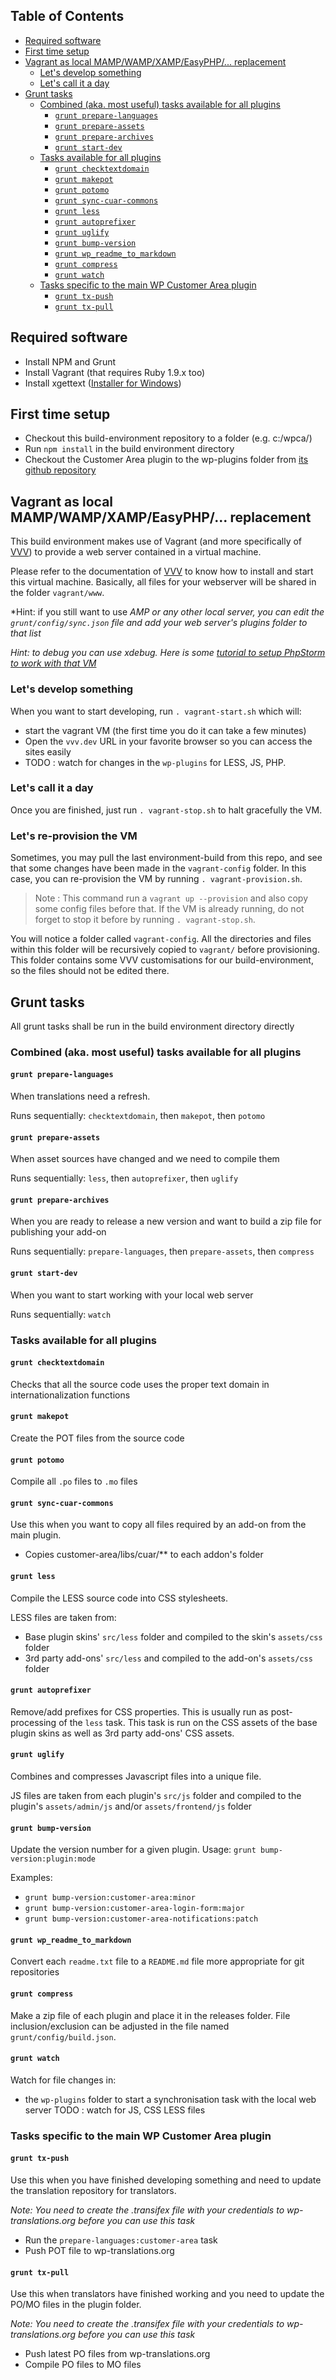 <!-- START doctoc generated TOC please keep comment here to allow auto update -->
<!-- DON'T EDIT THIS SECTION, INSTEAD RE-RUN doctoc TO UPDATE -->
## Table of Contents

- [Required software](#required-software)
- [First time setup](#first-time-setup)
- [Vagrant as local MAMP/WAMP/XAMP/EasyPHP/... replacement](#vagrant-as-local-mampwampxampeasyphp-replacement)
  - [Let's develop something](#lets-develop-something)
  - [Let's call it a day](#lets-call-it-a-day)
- [Grunt tasks](#grunt-tasks)
  - [Combined (aka. most useful) tasks available for all plugins](#combined-aka-most-useful-tasks-available-for-all-plugins)
    - [`grunt prepare-languages`](#grunt-prepare-languages)
    - [`grunt prepare-assets`](#grunt-prepare-assets)
    - [`grunt prepare-archives`](#grunt-prepare-archives)
    - [`grunt start-dev`](#grunt-start-dev)
  - [Tasks available for all plugins](#tasks-available-for-all-plugins)
    - [`grunt checktextdomain`](#grunt-checktextdomain)
    - [`grunt makepot`](#grunt-makepot)
    - [`grunt potomo`](#grunt-potomo)
    - [`grunt sync-cuar-commons`](#grunt-sync-cuar-commons)
    - [`grunt less`](#grunt-less)
    - [`grunt autoprefixer`](#grunt-autoprefixer)
    - [`grunt uglify`](#grunt-uglify)
    - [`grunt bump-version`](#grunt-bump-version)
    - [`grunt wp_readme_to_markdown`](#grunt-wp_readme_to_markdown)
    - [`grunt compress`](#grunt-compress)
    - [`grunt watch`](#grunt-watch)
  - [Tasks specific to the main WP Customer Area plugin](#tasks-specific-to-the-main-wp-customer-area-plugin)
    - [`grunt tx-push`](#grunt-tx-push)
    - [`grunt tx-pull`](#grunt-tx-pull)

<!-- END doctoc generated TOC please keep comment here to allow auto update -->

## Required software

- Install NPM and Grunt
- Install Vagrant (that requires Ruby 1.9.x too)
- Install xgettext ([Installer for Windows](http://mlocati.github.io/gettext-iconv-windows/))

## First time setup

- Checkout this build-environment repository to a folder (e.g. c:/wpca/)
- Run `npm install` in the build environment directory
- Checkout the Customer Area plugin to the wp-plugins folder from [its github repository](https://github.com/marvinlabs/customer-area/)

## Vagrant as local MAMP/WAMP/XAMP/EasyPHP/... replacement

This build environment makes use of Vagrant (and more specifically of 
[VVV](https://github.com/Varying-Vagrant-Vagrants/VVV)) to provide a web server contained in a virtual machine.

Please refer to the documentation of [VVV](https://github.com/Varying-Vagrant-Vagrants/VVV) to know how to install and 
start this virtual machine. Basically, all files for your webserver will be shared in the folder `vagrant/www`. 

*Hint: if you still want to use *AMP or any other local server, you can edit the `grunt/config/sync.json` file and
add your web server's plugins folder to that list*

*Hint: to debug you can use xdebug. Here is some [tutorial to setup PhpStorm to work with that VM](http://devincharge.com/debug-cli-remote-server/)*

### Let's develop something

When you want to start developing, run `. vagrant-start.sh` which will:
  
- start the vagrant VM (the first time you do it can take a few minutes)
- Open the `vvv.dev` URL in your favorite browser so you can access the sites easily
- TODO : watch for changes in the `wp-plugins` for LESS, JS, PHP.

### Let's call it a day

Once you are finished, just run `. vagrant-stop.sh` to halt gracefully the VM.

### Let's re-provision the VM

Sometimes, you may pull the last environment-build from this repo, and see that some changes have been made in the
`vagrant-config` folder. In this case, you can re-provision the VM by running `. vagrant-provision.sh`.
> Note :
> This command run a `vagrant up --provision` and also copy some config files before that.
> If the VM is already running, do not forget to stop it before by running `. vagrant-stop.sh`.

You will notice a folder called `vagrant-config`. All the directories and files within this folder will be recursively
copied to `vagrant/` before provisioning. This folder contains some VVV customisations for our build-environment,
so the files should not be edited there.

## Grunt tasks

All grunt tasks shall be run in the build environment directory directly

### Combined (aka. most useful) tasks available for all plugins

#### `grunt prepare-languages`

When translations need a refresh.

Runs sequentially: `checktextdomain`, then `makepot`, then `potomo`

#### `grunt prepare-assets`

When asset sources have changed and we need to compile them  

Runs sequentially: `less`, then `autoprefixer`, then `uglify`

#### `grunt prepare-archives`

When you are ready to release a new version and want to build a zip file for publishing your add-on

Runs sequentially: `prepare-languages`, then `prepare-assets`, then `compress`

#### `grunt start-dev`

When you want to start working with your local web server

Runs sequentially: `watch`

### Tasks available for all plugins

#### `grunt checktextdomain`

Checks that all the source code uses the proper text domain in internationalization functions

#### `grunt makepot`

Create the POT files from the source code

#### `grunt potomo`

Compile all `.po` files to `.mo` files 

#### `grunt sync-cuar-commons`

Use this when you want to copy all files required by an add-on from the main plugin.

- Copies customer-area/libs/cuar/** to each addon's folder

#### `grunt less`

Compile the LESS source code into CSS stylesheets. 

LESS files are taken from:

- Base plugin skins' `src/less` folder and compiled to the skin's `assets/css` folder
- 3rd party add-ons' `src/less` and compiled to the add-on's `assets/css` folder

#### `grunt autoprefixer`

Remove/add prefixes for CSS properties. This is usually run as post-processing of the `less` task. This task is run on
the CSS assets of the base plugin skins as well as 3rd party add-ons' CSS assets.

#### `grunt uglify`

Combines and compresses Javascript files into a unique file. 

JS files are taken from each plugin's `src/js` folder and compiled to the plugin's `assets/admin/js` and/or 
`assets/frontend/js` folder

#### `grunt bump-version`

Update the version number for a given plugin. Usage: `grunt bump-version:plugin:mode`

Examples:

- `grunt bump-version:customer-area:minor`
- `grunt bump-version:customer-area-login-form:major`
- `grunt bump-version:customer-area-notifications:patch`

#### `grunt wp_readme_to_markdown`

Convert each `readme.txt` file to a `README.md` file more appropriate for git repositories 

#### `grunt compress`

Make a zip file of each plugin and place it in the releases folder. File inclusion/exclusion can be adjusted in the file
named `grunt/config/build.json`.
  
#### `grunt watch`

Watch for file changes in:

- the `wp-plugins` folder to start a synchronisation task with the local web server
  TODO : watch for JS, CSS LESS files

### Tasks specific to the main WP Customer Area plugin

#### `grunt tx-push`

Use this when you have finished developing something and need to update the translation repository for translators.

*Note: You need to create the .transifex file with your credentials to wp-translations.org before you can use this task*

- Run the `prepare-languages:customer-area` task
- Push POT file to wp-translations.org
 
#### `grunt tx-pull`  

Use this when translators have finished working and you need to update the PO/MO files in the plugin folder. 

*Note: You need to create the .transifex file with your credentials to wp-translations.org before you can use this task*

- Push latest PO files from wp-translations.org
- Compile PO files to MO files